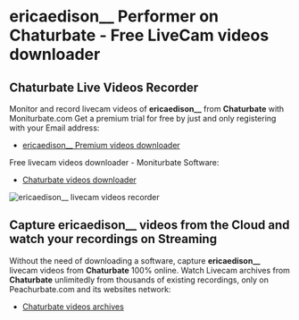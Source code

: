 # ericaedison__ Performer on Chaturbate - Free LiveCam videos downloader

## Chaturbate Live Videos Recorder

Monitor and record livecam videos of **ericaedison__** from **Chaturbate** with Moniturbate.com
Get a premium trial for free by just and only registering with your Email address:
* [ericaedison__ Premium videos downloader](https://moniturbate.com/request-demo-licence-key.html)

Free livecam videos downloader - Moniturbate Software:
* [Chaturbate videos downloader](https://moniturbate.com/moniturbate-download-software.html)

![ericaedison__ livecam videos recorder](https://peachurnet.com/templates/moniturbate-software.png)


## Capture ericaedison__ videos from the Cloud and watch your recordings on Streaming

Without the need of downloading a software, capture **ericaedison__** livecam videos from **Chaturbate** 100% online.
Watch Livecam archives from **Chaturbate** unlimitedly from thousands of existing recordings, only on Peachurbate.com and its websites network:
* [Chaturbate videos archives](https://peachurnet.com/)